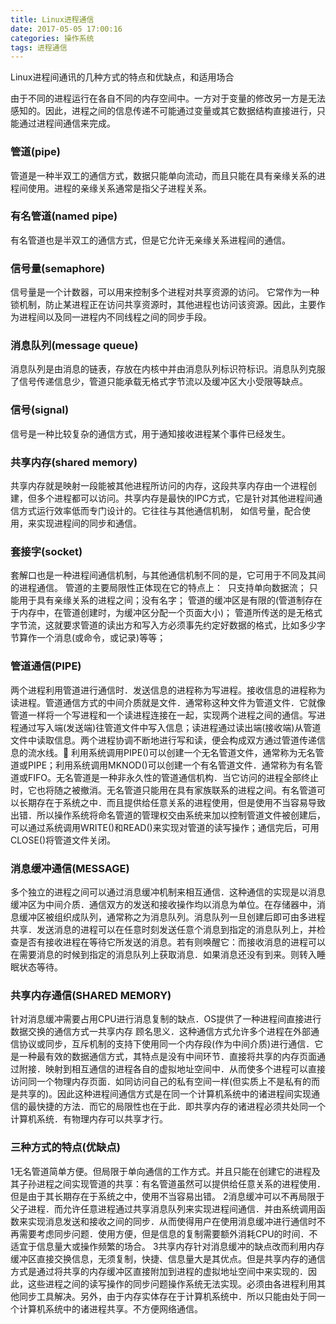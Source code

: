 ```yaml
---
title: Linux进程通信
date: 2017-05-05 17:00:16
categories: 操作系统
tags: 进程通信
---
```


Linux进程间通讯的几种方式的特点和优缺点，和适用场合

由于不同的进程运行在各自不同的内存空间中。一方对于变量的修改另一方是无法感知的。因此，进程之间的信息传递不可能通过变量或其它数据结构直接进行，只能通过进程间通信来完成。
<!--more-->
###  管道(pipe)
管道是一种半双工的通信方式，数据只能单向流动，而且只能在具有亲缘关系的进程间使用。进程的亲缘关系通常是指父子进程关系。

###  有名管道(named pipe) 
有名管道也是半双工的通信方式，但是它允许无亲缘关系进程间的通信。   

###  信号量(semaphore)
信号量是一个计数器，可以用来控制多个进程对共享资源的访问。
它常作为一种锁机制，防止某进程正在访问共享资源时，其他进程也访问该资源。因此，主要作为进程间以及同一进程内不同线程之间的同步手段。  

###  消息队列(message queue)
消息队列是由消息的链表，存放在内核中并由消息队列标识符标识。消息队列克服了信号传递信息少，管道只能承载无格式字节流以及缓冲区大小受限等缺点。

###  信号(signal) 
信号是一种比较复杂的通信方式，用于通知接收进程某个事件已经发生。 

###  共享内存(shared memory)
共享内存就是映射一段能被其他进程所访问的内存，这段共享内存由一个进程创建，但多个进程都可以访问。共享内存是最快的IPC方式，它是针对其他进程间通信方式运行效率低而专门设计的。它往往与其他通信机制，
如信号量，配合使用，来实现进程间的同步和通信。 

###  套接字(socket) 
套解口也是一种进程间通信机制，与其他通信机制不同的是，它可用于不同及其间的进程通信。
管道的主要局限性正体现在它的特点上： 
只支持单向数据流；
只能用于具有亲缘关系的进程之间；没有名字；
管道的缓冲区是有限的(管道制存在于内存中，在管道创建时，为缓冲区分配一个页面大小)；
管道所传送的是无格式字节流，这就要求管道的读出方和写入方必须事先约定好数据的格式，比如多少字节算作一个消息(或命令，或记录)等等；

###  管道通信(PIPE)
两个进程利用管道进行通信时．发送信息的进程称为写进程。接收信息的进程称为读进程。管道通信方式的中间介质就是文件．通常称这种文件为管道文件．它就像管道一样将一个写进程和一个读进程连接在一起，实现两个进程之间的通信。写进程通过写入端(发送端)往管道文件中写入信息；读进程通过读出端(接收端)从管道文件中读取信息。两个进程协调不断地进行写和读，便会构成双方通过管道传递信息的流水线。
利用系统调用PIPE()可以创建一个无名管道文件，通常称为无名管道或PIPE；利用系统调用MKNOD()可以创建一个有名管道文件．通常称为有名管道或FIFO。无名管道是一种非永久性的管道通信机构．当它访问的进程全部终止时，它也将随之被撤消。无名管道只能用在具有家族联系的进程之间。有名管道可以长期存在于系统之中．而且提供给任意关系的进程使用，但是使用不当容易导致出错．所以操作系统将命名管道的管理权交由系统来加以控制管道文件被创建后，可以通过系统调用WRITE()和READ()来实现对管道的读写操作；通信完后，可用CLOSE()将管道文件关闭。 

###  消息缓冲通信(MESSAGE)
多个独立的进程之间可以通过消息缓冲机制来相互通信．这种通信的实现是以消息缓冲区为中间介质．通信双方的发送和接收操作均以消息为单位。在存储器中，消息缓冲区被组织成队列，通常称之为消息队列。消息队列一旦创建后即可由多进程共享．发送消息的进程可以在任意时刻发送任意个消息到指定的消息队列上，并检查是否有接收进程在等待它所发送的消息。若有则唤醒它：而接收消息的进程可以在需要消息的时候到指定的消息队列上获取消息．如果消息还没有到来。则转入睡眠状态等待。
 
###  共享内存通信(SHARED MEMORY)
针对消息缓冲需要占用CPU进行消息复制的缺点．OS提供了一种进程间直接进行数据交换的通信方式一共享内存 顾名思义．这种通信方式允许多个进程在外部通信协议或同步，互斥机制的支持下使用同一个内存段(作为中间介质)进行通信．它是一种最有效的数据通信方式，其特点是没有中间环节．直接将共享的内存页面通过附接．映射到相互通信的进程各自的虚拟地址空间中．从而使多个进程可以直接访问同一个物理内存页面．如同访问自己的私有空间一样(但实质上不是私有的而是共享的)。因此这种进程间通信方式是在同一个计算机系统中的诸进程间实现通信的最快捷的方法．而它的局限性也在于此．即共享内存的诸进程必须共处同一个计算机系统．有物理内存可以共享才行。
 
###  三种方式的特点(优缺点)
1无名管道简单方便。但局限于单向通信的工作方式。并且只能在创建它的进程及其子孙进程之间实现管道的共享：有名管道虽然可以提供给任意关系的进程使用．但是由于其长期存在于系统之中，使用不当容易出错。
2消息缓冲可以不再局限于父子进程．而允许任意进程通过共享消息队列来实现进程间通信．并由系统调用函数来实现消息发送和接收之间的同步．从而使得用户在使用消息缓冲进行通信时不再需要考虑同步问题．使用方便，但是信息的复制需要额外消耗CPU的时间．不适宜于信息量大或操作频繁的场合。
3共享内存针对消息缓冲的缺点改而利用内存缓冲区直接交换信息，无须复制，快捷、信息量大是其优点。但是共享内存的通信方式是通过将共享的内存缓冲区直接附加到进程的虚拟地址空间中来实现的．因此，这些进程之间的读写操作的同步问题操作系统无法实现。必须由各进程利用其他同步工具解决。另外，由于内存实体存在于计算机系统中．所以只能由处于同一个计算机系统中的诸进程共享。不方便网络通信。

